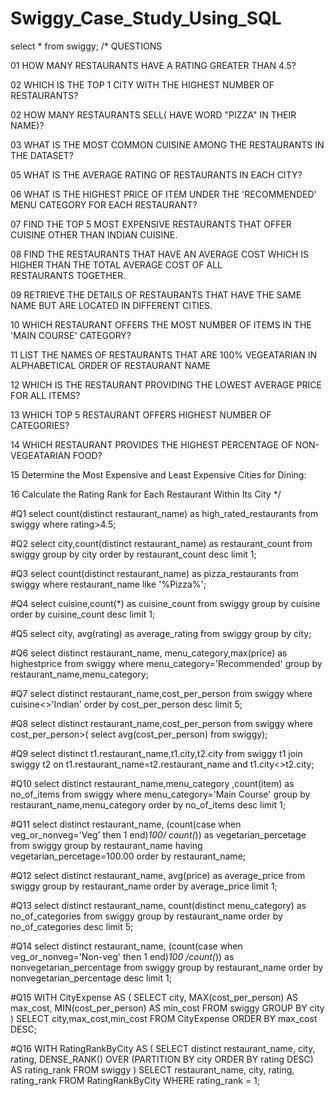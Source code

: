 # Swiggy_Case_Study_Using_SQL

select * from swiggy;
/*
QUESTIONS

01 HOW MANY RESTAURANTS HAVE A RATING GREATER THAN 4.5?

02 WHICH IS THE TOP 1 CITY WITH THE HIGHEST NUMBER OF RESTAURANTS?

02 HOW MANY RESTAURANTS SELL( HAVE WORD "PIZZA" IN THEIR NAME)?

03 WHAT IS THE MOST COMMON CUISINE AMONG THE RESTAURANTS IN THE DATASET?

05 WHAT IS THE AVERAGE RATING OF RESTAURANTS IN EACH CITY?

06 WHAT IS THE HIGHEST PRICE OF ITEM UNDER THE 'RECOMMENDED' MENU CATEGORY FOR EACH RESTAURANT?

07 FIND THE TOP 5 MOST EXPENSIVE RESTAURANTS THAT OFFER CUISINE OTHER THAN INDIAN CUISINE. 

08 FIND THE RESTAURANTS THAT HAVE AN AVERAGE COST WHICH IS HIGHER THAN THE TOTAL AVERAGE COST OF ALL    
   RESTAURANTS TOGETHER.
   
09 RETRIEVE THE DETAILS OF RESTAURANTS THAT HAVE THE SAME NAME BUT ARE LOCATED IN DIFFERENT CITIES.

10 WHICH RESTAURANT OFFERS THE MOST NUMBER OF ITEMS IN THE 'MAIN COURSE' CATEGORY?

11 LIST THE NAMES OF RESTAURANTS THAT ARE 100% VEGEATARIAN IN ALPHABETICAL ORDER OF RESTAURANT NAME

12 WHICH IS THE RESTAURANT PROVIDING THE LOWEST AVERAGE PRICE FOR ALL ITEMS?

13 WHICH TOP 5 RESTAURANT OFFERS HIGHEST NUMBER OF CATEGORIES?

14 WHICH RESTAURANT PROVIDES THE HIGHEST PERCENTAGE OF NON-VEGEATARIAN FOOD?

15 Determine the Most Expensive and Least Expensive Cities for Dining:

16 Calculate the Rating Rank for Each Restaurant Within Its City
*/

#Q1
select count(distinct restaurant_name) as high_rated_restaurants
from swiggy
where rating>4.5;

#Q2
select city,count(distinct restaurant_name) 
as restaurant_count from swiggy
group by city
order by restaurant_count desc
limit 1;

#Q3
select count(distinct restaurant_name) as pizza_restaurants
from swiggy 
where restaurant_name like '%Pizza%';

#Q4
select cuisine,count(*) as cuisine_count
from swiggy
group by cuisine
order by cuisine_count desc
limit 1;

#Q5
select city, avg(rating) as average_rating
from swiggy group by city;

#Q6
select distinct restaurant_name,
menu_category,max(price) as highestprice
from swiggy where menu_category='Recommended'
group by restaurant_name,menu_category;

#Q7
select distinct restaurant_name,cost_per_person
from swiggy where cuisine<>'Indian'
order by cost_per_person desc
limit 5;

#Q8
select distinct restaurant_name,cost_per_person
from swiggy where cost_per_person>(
select avg(cost_per_person) from swiggy);

#Q9
select distinct t1.restaurant_name,t1.city,t2.city
from swiggy t1 join swiggy t2 
on t1.restaurant_name=t2.restaurant_name and
t1.city<>t2.city;

#Q10
select distinct restaurant_name,menu_category
,count(item) as no_of_items from swiggy
where menu_category='Main Course' 
group by restaurant_name,menu_category
order by no_of_items desc limit 1;

#Q11
select distinct restaurant_name,
(count(case when veg_or_nonveg='Veg' then 1 end)*100/
count(*)) as vegetarian_percetage
from swiggy
group by restaurant_name
having vegetarian_percetage=100.00
order by restaurant_name;

#Q12
select distinct restaurant_name,
avg(price) as average_price
from swiggy group by restaurant_name
order by average_price limit 1;

#Q13
select distinct restaurant_name,
count(distinct menu_category) as no_of_categories
from swiggy
group by restaurant_name
order by no_of_categories desc limit 5;

#Q14
select distinct restaurant_name,
(count(case when veg_or_nonveg='Non-veg' then 1 end)*100
/count(*)) as nonvegetarian_percentage
from swiggy
group by restaurant_name
order by nonvegetarian_percentage desc limit 1;

#Q15
WITH CityExpense AS (
    SELECT city,
        MAX(cost_per_person) AS max_cost,
        MIN(cost_per_person) AS min_cost
    FROM swiggy
    GROUP BY city
)
SELECT city,max_cost,min_cost
FROM CityExpense
ORDER BY max_cost DESC;

#Q16
WITH RatingRankByCity AS (
    SELECT distinct
        restaurant_name,
        city,
        rating,
        DENSE_RANK() OVER (PARTITION BY city ORDER BY rating DESC) AS rating_rank
    FROM swiggy
)
SELECT
    restaurant_name,
    city,
    rating,
    rating_rank
FROM RatingRankByCity
WHERE rating_rank = 1;
